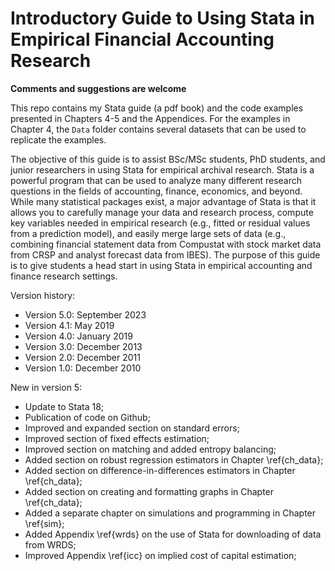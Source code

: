 # Introductory Guide to Using Stata in Empirical Financial Accounting Research

**Comments and suggestions are welcome**

This repo contains my Stata guide (a pdf book) and the code examples presented in Chapters 4-5 and the Appendices. For the examples in Chapter 4, the `Data` folder contains several datasets that can be used to replicate the examples. 

The objective of this guide is to assist BSc/MSc students, PhD students, and junior researchers in using Stata for empirical archival research. Stata is a powerful program that can be used to analyze many different research questions in the fields of accounting, finance, economics, and beyond. While many statistical packages exist, a major advantage of Stata is that it allows you to carefully manage your data and research process, compute key variables needed in empirical research (e.g., fitted or residual values from a prediction model), and easily merge large sets of data (e.g., combining financial statement data from Compustat with stock market data from CRSP and analyst forecast data from IBES). The purpose of this guide is to give students a head start in using Stata in empirical accounting and finance research settings.

Version history:

- Version 5.0: September 2023
- Version 4.1: May 2019
- Version 4.0: January 2019
- Version 3.0: December 2013
- Version 2.0: December 2011
- Version 1.0: December 2010

New in version 5:

 - Update to Stata 18;
 - Publication of code on Github;
 - Improved and expanded section on standard errors;
 - Improved section of fixed effects estimation;
 - Improved section on matching and added entropy balancing;
 - Added section on robust regression estimators in Chapter \ref{ch_data};
 - Added section on difference-in-differences estimators in Chapter \ref{ch_data};
 - Added section on creating and formatting graphs in Chapter \ref{ch_data};
 - Added a separate chapter on simulations and programming in Chapter \ref{sim};
 - Added Appendix \ref{wrds} on the use of Stata for downloading of data from WRDS;
 - Improved Appendix \ref{icc} on implied cost of capital estimation;
